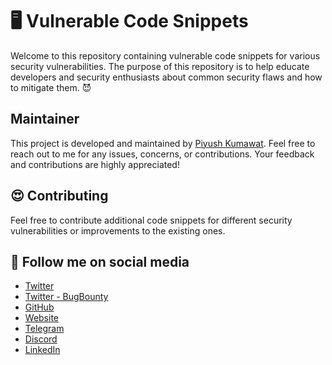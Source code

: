 # 🖥️ Vulnerable Code Snippets
Welcome to this repository containing vulnerable code snippets for various security vulnerabilities. The purpose of this repository is to help educate developers and security enthusiasts about common security flaws and how to mitigate them. 😈

## Maintainer

This project is developed and maintained by [Piyush Kumawat](https://www.linkedin.com/in/piyush-kumawat). Feel free to reach out to me for any issues, concerns, or contributions. Your feedback and contributions are highly appreciated!


## 😍 Contributing
Feel free to contribute additional code snippets for different security vulnerabilities or improvements to the existing ones.

## 📱 Follow me on social media
- [Twitter](https://twitter.com/piyush_supiy)
- [Twitter - BugBounty](https://twitter.com/bountywriteups)
- [GitHub](https://github.com/securitycipher)
- [Website](https://securitycipher.com)
- [Telegram](https://t.me/dailybountywriteup)
- [Discord](https://discord.gg/PvybGwfE)
- [LinkedIn](https://www.linkedin.com/in/piyush-kumawat/)
